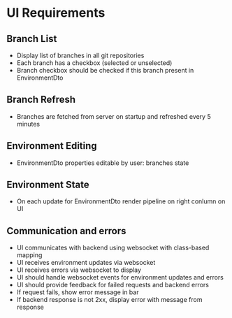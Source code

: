 # UI Requirements

## Branch List
- Display list of branches in all git repositories
- Each branch has a checkbox (selected or unselected)
- Branch checkbox should be checked if this branch present in EnvironmentDto

## Branch Refresh
- Branches are fetched from server on startup and refreshed every 5 minutes


## Environment Editing
- EnvironmentDto properties editable by user:
    branches
    state

## Environment State
- On each update for EnvironmentDto render pipeline on right conlumn on UI

## Communication and errors
- UI communicates with backend using websocket with class-based mapping
- UI receives environment updates via websocket
- UI receives errors via websocket to display
- UI should handle websocket events for environment updates and errors
- UI should provide feedback for failed requests and backend errors
- If request fails, show error message in bar
- If backend response is not 2xx, display error with message from response

